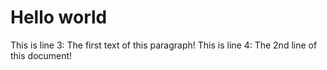 # Hello world

This is line 3: The first text of this paragraph!
This is line 4: The 2nd line of this document!
